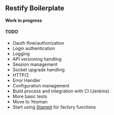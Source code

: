Restify Boilerplate
---

**Work in progress**

#### TODO
- Oauth flow/authorization
- Login authentication
- Logging
- API versioning handling
- Session management
- Socket upgrade handling
- HTTP/2
- Error Handler
- Configuration management
- Build process and integration with CI (Jenkins)
- More basic tests
- Move to Yeoman
- Start using [Stampit](https://github.com/stampit-org/stampit) for factory functions
